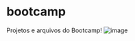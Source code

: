 # bootcamp
Projetos e arquivos do Bootcamp!
![image](https://user-images.githubusercontent.com/31319337/78163654-08e11b80-741f-11ea-86b2-74140b525604.png)
